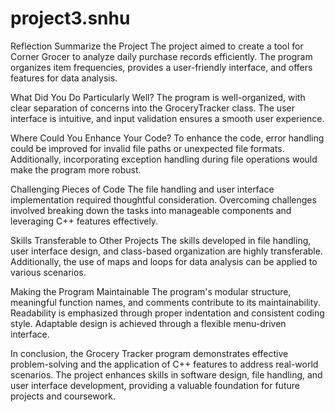 # project3.snhu
Reflection
Summarize the Project
The project aimed to create a tool for Corner Grocer to analyze daily purchase records efficiently. The program organizes item frequencies, provides a user-friendly interface, and offers features for data analysis.

What Did You Do Particularly Well?
The program is well-organized, with clear separation of concerns into the GroceryTracker class. The user interface is intuitive, and input validation ensures a smooth user experience.

Where Could You Enhance Your Code?
To enhance the code, error handling could be improved for invalid file paths or unexpected file formats. Additionally, incorporating exception handling during file operations would make the program more robust.

Challenging Pieces of Code
The file handling and user interface implementation required thoughtful consideration. Overcoming challenges involved breaking down the tasks into manageable components and leveraging C++ features effectively.

Skills Transferable to Other Projects
The skills developed in file handling, user interface design, and class-based organization are highly transferable. Additionally, the use of maps and loops for data analysis can be applied to various scenarios.

Making the Program Maintainable
The program's modular structure, meaningful function names, and comments contribute to its maintainability. Readability is emphasized through proper indentation and consistent coding style. Adaptable design is achieved through a flexible menu-driven interface.

In conclusion, the Grocery Tracker program demonstrates effective problem-solving and the application of C++ features to address real-world scenarios. The project enhances skills in software design, file handling, and user interface development, providing a valuable foundation for future projects and coursework.
